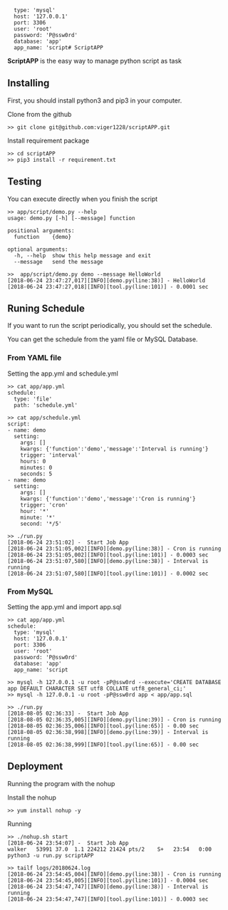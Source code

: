       type: 'mysql'
      host: '127.0.0.1'
      port: 3306
      user: 'root'
      password: 'P@ssw0rd'
      database: 'app'
      app_name: 'script# ScriptAPP
**ScriptAPP** is the easy way to manage python script as task
## Installing
First, you should install python3 and pip3 in your computer.

Clone from the github

    >> git clone git@github.com:viger1228/scriptAPP.git
Install requirement package

    >> cd scriptAPP
    >> pip3 install -r requirement.txt

## Testing

You can execute directly when you finish the script

    >> app/script/demo.py --help
    usage: demo.py [-h] [--message] function

    positional arguments:
      function    {demo}

    optional arguments:
      -h, --help  show this help message and exit
      --message   send the message

    >>  app/script/demo.py demo --message HelloWorld
    [2018-06-24 23:47:27,017][INFO][demo.py(line:38)] - HelloWorld
    [2018-06-24 23:47:27,018][INFO][tool.py(line:101)] - 0.0001 sec
    
## Runing Schedule

If you want to run the script periodically, you should set the schedule.

You can get the schedule from the yaml file or MySQL Database. 

### From YAML file

Setting the app.yml and schedule.yml
    
    >> cat app/app.yml
    schedule:
      type: 'file'
      path: 'schedule.yml'
    
    >> cat app/schedule.yml
    script:
    - name: demo
      setting:
        args: []
        kwargs: {'function':'demo','message':'Interval is running'}
        trigger: 'interval'
        hours: 0
        minutes: 0
        seconds: 5
    - name: demo
      setting:
        args: []
        kwargs: {'function':'demo','message':'Cron is running'}
        trigger: 'cron'
        hour: '*'
        minute: '*'
        second: '*/5'

    >> ./run.py 
    [2018-06-24 23:51:02] -  Start Job App
    [2018-06-24 23:51:05,002][INFO][demo.py(line:38)] - Cron is running
    [2018-06-24 23:51:05,002][INFO][tool.py(line:101)] - 0.0003 sec
    [2018-06-24 23:51:07,580][INFO][demo.py(line:38)] - Interval is running
    [2018-06-24 23:51:07,580][INFO][tool.py(line:101)] - 0.0002 sec

### From MySQL

Setting the app.yml and import app.sql

    >> cat app/app.yml
    schedule:
      type: 'mysql'
      host: '127.0.0.1'
      port: 3306
      user: 'root'
      password: 'P@ssw0rd'
      database: 'app'
      app_name: 'script
      
    >> mysql -h 127.0.0.1 -u root -pP@ssw0rd --execute='CREATE DATABASE app DEFAULT CHARACTER SET utf8 COLLATE utf8_general_ci;'
    >> mysql -h 127.0.0.1 -u root -pP@ssw0rd app < app/app.sql
    
    >> ./run.py 
    [2018-08-05 02:36:33] -  Start Job App
    [2018-08-05 02:36:35,005][INFO][demo.py(line:39)] - Cron is running
    [2018-08-05 02:36:35,006][INFO][tool.py(line:65)] - 0.00 sec
    [2018-08-05 02:36:38,998][INFO][demo.py(line:39)] - Interval is running
    [2018-08-05 02:36:38,999][INFO][tool.py(line:65)] - 0.00 sec

## Deployment
Running the program with the nohup 

Install the nohup 

    >> yum install nohup -y

Running

    >> ./nohup.sh start
    [2018-06-24 23:54:07] -  Start Job App
    walker   53991 37.0  1.1 224212 21424 pts/2    S+   23:54   0:00 python3 -u run.py scriptAPP

    >> tailf logs/20180624.log 
    [2018-06-24 23:54:45,004][INFO][demo.py(line:38)] - Cron is running
    [2018-06-24 23:54:45,005][INFO][tool.py(line:101)] - 0.0004 sec
    [2018-06-24 23:54:47,747][INFO][demo.py(line:38)] - Interval is running
    [2018-06-24 23:54:47,747][INFO][tool.py(line:101)] - 0.0003 sec
